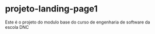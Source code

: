 # projeto-landing-page1
Este é o projeto do modulo base do curso de engenharia de software da escola DNC
